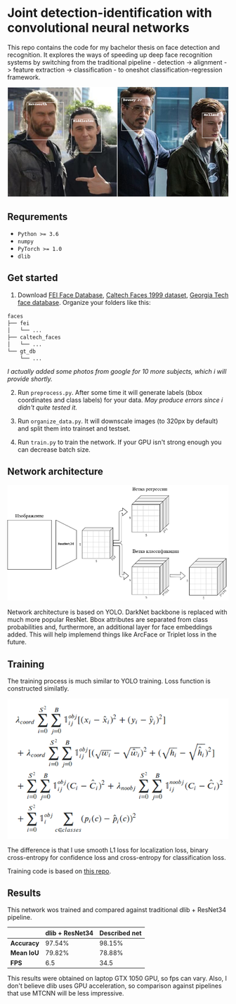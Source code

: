 # Joint detection-identification with convolutional neural networks

This repo contains the code for my bachelor thesis on face detection and recognition.
It explores the ways of speeding up deep face recognition systems by switching from the traditional pipeline - detection -> alignment -> feature extraction -> classification - to oneshot classification-regression framework.

![Some results](docs/results.png)

## Requrements

* `Python >= 3.6`
* `numpy`
* `PyTorch >= 1.0`
* `dlib`

## Get started
1. Download [FEI Face Database](https://fei.edu.br/~cet/facedatabase.html), [Caltech Faces 1999 dataset](www.vision.caltech.edu/Image_Datasets/faces/faces.tar), [Georgia Tech face database](http://www.anefian.com/research/face_reco.htm).
Organize your folders like this:

```
faces
├── fei
│   └── ...
├── caltech_faces
│   └── ...
└── gt_db
    └── ...
```

*I actually added some photos from google for 10 more subjects, which i will provide shortly.*

2. Run `preprocess.py`. After some time it will generate labels (bbox coordinates and class labels) for your data. *May produce errors since i didn't quite tested it.*

3. Run `organize_data.py`. It will downscale images (to 320px by default) and split them into trainset and testset.

4. Run `train.py` to train the network. If your GPU isn't strong enough you can decrease batch size.

## Network architecture
![Scheme](docs/scheme.png)

Network architecture is based on YOLO. DarkNet backbone is replaced with much more popular ResNet. Bbox attributes are separated from class probabilities and, furthermore, an additional layer for face embeddings added. This will help implemend things like ArcFace or Triplet loss in the future.

## Training
The training process is much similar to YOLO training. Loss function is constructed similatly.

![Здесь формула, описывающая loss](docs/loss.png)

The difference is that I use smooth L1 loss for localization loss, binary cross-entropy for confidence loss and cross-entropy for classification loss.

Training code is based on [this repo](https://github.com/eriklindernoren/PyTorch-YOLOv3).

## Results
This network wos trained and compared against traditional dlib + ResNet34 pipeline.

|              | dlib + ResNet34 | Described net |
| ------------ | --------------- | -------- |
| **Accuracy** | 97.54%  | 98.15%  |
| **Mean IoU** | 79.82%  | 78.88%  |
| **FPS**      | 6.5  | 34.5  |

This results were obtained on laptop GTX 1050 GPU, so fps can vary. Also, I don't believe dlib uses GPU acceleration, so comparison against pipelines that use MTCNN will be less impressive.
